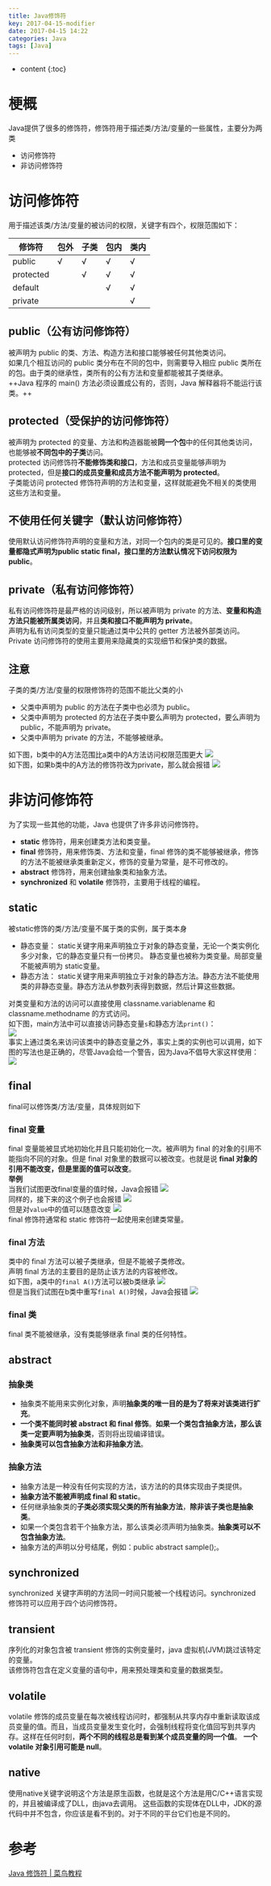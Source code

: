```yaml
---
title: Java修饰符
key: 2017-04-15-modifier
date: 2017-04-15 14:22
categories: Java
tags: [Java]
---
```


* content
{:toc}

# 梗概
Java提供了很多的修饰符，修饰符用于描述类/方法/变量的一些属性，主要分为两类
- 访问修饰符
- 非访问修饰符

# 访问修饰符
用于描述该类/方法/变量的被访问的权限，关键字有四个，权限范围如下：

| 修饰符    | 包外 | 子类 | 包内 | 类内 |
| --------- | ---- | ---- | ---- | ---- |
| public    | √   | √   | √   | √   |
| protected |      | √   | √   | √   |
| default   |      |      | √   | √   |
| private   |      |      |      | √   |

## public（公有访问修饰符）
被声明为 public 的类、方法、构造方法和接口能够被任何其他类访问。  
如果几个相互访问的 public 类分布在不同的包中，则需要导入相应 public 类所在的包。由于类的继承性，类所有的公有方法和变量都能被其子类继承。  
++Java 程序的 main() 方法必须设置成公有的，否则，Java 解释器将不能运行该类。++

## protected（受保护的访问修饰符）
被声明为 protected 的变量、方法和构造器能被**同一个包**中的任何其他类访问，也能够被**不同包中的子类**访问。  
protected 访问修饰符**不能修饰类和接口**，方法和成员变量能够声明为 protected，但是**接口的成员变量和成员方法不能声明为 protected**。  
子类能访问 protected 修饰符声明的方法和变量，这样就能避免不相关的类使用这些方法和变量。  

## 不使用任何关键字（默认访问修饰符）
使用默认访问修饰符声明的变量和方法，对同一个包内的类是可见的。**接口里的变量都隐式声明为public static final，接口里的方法默认情况下访问权限为public**。

## private（私有访问修饰符）
私有访问修饰符是最严格的访问级别，所以被声明为 private 的方法、**变量和构造方法只能被所属类访问**，并且**类和接口不能声明为 private**。  
声明为私有访问类型的变量只能通过类中公共的 getter 方法被外部类访问。  
Private 访问修饰符的使用主要用来隐藏类的实现细节和保护类的数据。  

## 注意
子类的类/方法/变量的权限修饰符的范围不能比父类的小
- 父类中声明为 public 的方法在子类中也必须为 public。
- 父类中声明为 protected 的方法在子类中要么声明为 protected，要么声明为 public，不能声明为 private。
- 父类中声明为 private 的方法，不能够被继承。

如下图，b类中的A方法范围比a类中的A方法访问权限范围更大
![](http://olwt21mf4.bkt.clouddn.com/17-4-15/84824545-file_1492238954686_d9a4.png)  
如下图，如果b类中的A方法的修饰符改为private，那么就会报错
![](http://olwt21mf4.bkt.clouddn.com/17-4-15/69705924-file_1492239061720_337b.png)  

# 非访问修饰符
为了实现一些其他的功能，Java 也提供了许多非访问修饰符。
- **static** 修饰符，用来创建类方法和类变量。
- **final** 修饰符，用来修饰类、方法和变量，final 修饰的类不能够被继承，修饰的方法不能被继承类重新定义，修饰的变量为常量，是不可修改的。
- **abstract** 修饰符，用来创建抽象类和抽象方法。
- **synchronized** 和 **volatile** 修饰符，主要用于线程的编程。

## static
被static修饰的类/方法/变量不属于类的实例，属于类本身
- 静态变量：
static关键字用来声明独立于对象的静态变量，无论一个类实例化多少对象，它的静态变量只有一份拷贝。 静态变量也被称为类变量。局部变量不能被声明为 static变量。
- 静态方法：
static关键字用来声明独立于对象的静态方法。静态方法不能使用类的非静态变量。静态方法从参数列表得到数据，然后计算这些数据。

对类变量和方法的访问可以直接使用 classname.variablename 和 classname.methodname 的方式访问。  
如下图，main方法中可以直接访问静态变量`s`和静态方法`print()`：  
![](http://olwt21mf4.bkt.clouddn.com/17-4-15/4876772-file_1492239938570_72fa.png)  
事实上通过类名来访问该类中的静态变量之外，事实上类的实例也可以调用，如下图的写法也是正确的，尽管Java会给一个警告，因为Java不倡导大家这样使用：  
![](http://olwt21mf4.bkt.clouddn.com/17-4-15/12099555-file_1492239938679_29f1.png)  

## final
final可以修饰类/方法/变量，具体规则如下
### final 变量
final 变量能被显式地初始化并且只能初始化一次。被声明为 final 的对象的引用不能指向不同的对象。但是 final 对象里的数据可以被改变。也就是说 **final 对象的引用不能改变，但是里面的值可以改变**。  
**举例**  
当我们试图更改final变量的值时候，Java会报错
![](http://olwt21mf4.bkt.clouddn.com/17-4-15/17188853-file_1492240334960_175d.png)  
同样的，接下来的这个例子也会报错
![](http://olwt21mf4.bkt.clouddn.com/17-4-15/90587236-file_1492240694369_5f2f.png)  
但是对`value`中的值可以随意改变
![](http://olwt21mf4.bkt.clouddn.com/17-4-15/90165029-file_1492240764709_15c5c.png)  
final 修饰符通常和 static 修饰符一起使用来创建类常量。
### final 方法
类中的 final 方法可以被子类继承，但是不能被子类修改。  
声明 final 方法的主要目的是防止该方法的内容被修改。  
如下图，a类中的`final A()`方法可以被b类继承
![](http://olwt21mf4.bkt.clouddn.com/17-4-15/52182757-file_1492241013395_1415b.png)  
但是当我们试图在b类中重写`final A()`时候，Java会报错
![](http://olwt21mf4.bkt.clouddn.com/17-4-15/78514708-file_1492241101451_12105.png)  
### final 类
final 类不能被继承，没有类能够继承 final 类的任何特性。

## abstract
### 抽象类
- 抽象类不能用来实例化对象，声明**抽象类的唯一目的是为了将来对该类进行扩充**。  
- **一个类不能同时被 abstract 和 final 修饰**。**如果一个类包含抽象方法，那么该类一定要声明为抽象类**，否则将出现编译错误。  
- **抽象类可以包含抽象方法和非抽象方法**。  
### 抽象方法
- 抽象方法是一种没有任何实现的方法，该方法的的具体实现由子类提供。  
- **抽象方法不能被声明成 final 和 static**。  
- 任何继承抽象类的**子类必须实现父类的所有抽象方法**，**除非该子类也是抽象类**。  
- 如果一个类包含若干个抽象方法，那么该类必须声明为抽象类。**抽象类可以不包含抽象方法**。  
- 抽象方法的声明以分号结尾，例如：public abstract sample();。  

## synchronized
synchronized 关键字声明的方法同一时间只能被一个线程访问。synchronized 修饰符可以应用于四个访问修饰符。

## transient
序列化的对象包含被 transient 修饰的实例变量时，java 虚拟机(JVM)跳过该特定的变量。  
该修饰符包含在定义变量的语句中，用来预处理类和变量的数据类型。

## volatile
volatile 修饰的成员变量在每次被线程访问时，都强制从共享内存中重新读取该成员变量的值。而且，当成员变量发生变化时，会强制线程将变化值回写到共享内存。这样在任何时刻，**两个不同的线程总是看到某个成员变量的同一个值**。
**一个 volatile 对象引用可能是 null**。

## native
使用native关键字说明这个方法是原生函数，也就是这个方法是用C/C\+\+语言实现的，并且被编译成了DLL，由java去调用。 这些函数的实现体在DLL中，JDK的源代码中并不包含，你应该是看不到的。对于不同的平台它们也是不同的。

# 参考
[Java 修饰符 | 菜鸟教程](http://www.runoob.com/java/java-modifier-types.html)
